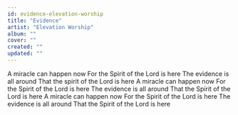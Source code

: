 ```yaml
---
id: evidence-elevation-worship
title: "Evidence"
artist: "Elevation Worship"
album: ""
cover: ""
created: ""
updated: ""
---
```


A miracle can happen now
For the Spirit of the Lord is here
The evidence is all around
That the spirit of the Lord is here
A miracle can happen now
For the Spirit of the Lord is here
The evidence is all around
That the Spirit of the Lord is here
A miracle can happen now
For the Spirit of the Lord is here
The evidence is all around
That the Spirit of the Lord is here